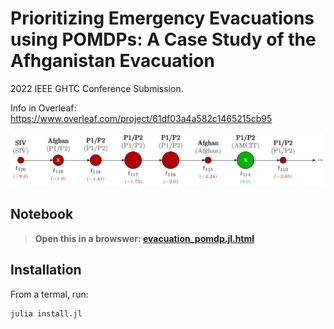 # Prioritizing Emergency Evacuations using POMDPs: A Case Study of the Afhganistan Evacuation
2022 IEEE GHTC Conference Submission.

Info in Overleaf: 
https://www.overleaf.com/project/61df03a4a582c1465215cb95

<p align="center">
  <img src="./media/trajectory.svg">
</p>

## Notebook

> **Open this in a browswer: <a href="https://htmlview.glitch.me/?https://gist.githubusercontent.com/mossr/1e0e451d98f6475f23181dfc09dcffe7/raw/5c3529be3b5298a32cc20aafc3ac9b854b2ed603/evacuation_pomdp.jl.html">evacuation_pomdp.jl.html</a>**

## Installation

From a termal, run:
```bash
julia install.jl
```
